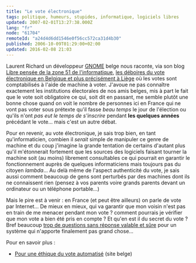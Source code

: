 ```yaml
---
title: "Le vote électronique"
tags: politique, humeurs, stupides, informatique, logiciels libres
updated: 2007-02-01T13:27:38.000Z
lang: "fr"
node: "61704"
remoteId: "a24d4d6dd1546e0f56cc572ca31d4b30"
published: 2006-10-09T01:29:00+02:00
updated: 2016-02-08 21:03
---
```

 
Laurent Richard un développeur [GNOME](http://planete.gnomefr.org/) belge nous
raconte, via son blog [Libre pensée de la zone 51 de
l'informatique](http://www.linux-eco.org/blog/), [les déboires du vote
électronique en Belgique et plus précisément à
Liège](http://www.linux-eco.org/blog/index.php?post/2006/10/08/123-democratie-et-vote-electronique)
où les votes sont comptabilisés à l'aide de machine à voter. J'avoue ne pas
connaître exactement les institutions électorales de nos amis belges, mis à part
le fait que le vote soit obligatoire ce qui, soit dit en passant, me semble
plutôt une bonne chose quand on voit le nombre de personnes ici en France qui ne
vont pas voter sous prétexte qu'il fasse *beau temps* le jour de l'élection ou
qu'ils n'ont *pas eut le temps de s'inscrire* pendant **les quelques années**
précédant le vote... mais c'est un autre débat.

 
Pour en revenir, au vote électronique, je sais trop bien, en tant
qu'informaticien, combien il *serait* simple de manipuler ce genre de machine et
du coup j'imagine la grande tentation de certains d'autant plus qu'il
m'étonnerait fortement que les sources des logiciels faisant tourner la machine
soit (au moins) librement consultables ce qui pourrait en garantir le
fonctionnement auprès de quelques informaticiens mais toujours pas du citoyen
*lambda*... Au delà même de l'aspect authenticité du vote, je sais aussi comment
beaucoup de gens sont perturbés par des machines dont ils ne connaissent rien
(pensez à vos parents voire grands parents devant un ordinateur ou un téléphone
portable...)

 
Mais le pire est à venir : en France (et peut être ailleurs) on parle de vote
par Internet... De mieux en mieux, qui va garantir que mon voisin n'est pas en
train de me menacer pendant mon vote ? comment pourrais je vérifier que mon vote
a bien été pris en compte ? Et qu'en est il du secret du vote ? Bref beaucoup
[trop de questions sans réponse valable et
sûre](http://www.sciences.univ-nantes.fr/info/perso/permanents/enguehard/perso/RI_halshs-00085041.pdf)
pour un système qui n'apporte finalement pas grand chose...

 
Pour en savoir plus :

 * [Pour une éthique du vote automatisé](http://www.poureva.be) (site belge)
